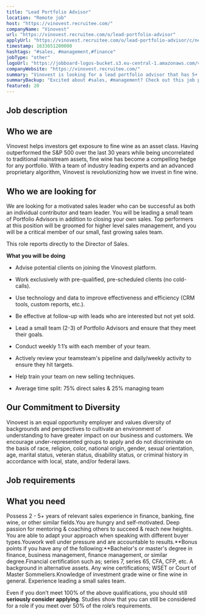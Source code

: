 ```yaml
---
title: "Lead Portfolio Advisor"
location: "Remote job"
host: "https://vinovest.recruitee.com/"
companyName: "Vinovest"
url: "https://vinovest.recruitee.com/o/lead-portfolio-advisor"
applyUrl: "https://vinovest.recruitee.com/o/lead-portfolio-advisor/c/new"
timestamp: 1633651200000
hashtags: "#sales, #management,#finance"
jobType: "other"
logoUrl: "https://jobboard-logos-bucket.s3.eu-central-1.amazonaws.com/vinovest"
companyWebsite: "https://vinovest.recruitee.com/"
summary: "Vinovest is looking for a lead portfolio advisor that has 5+ years of relevant sales experience in finance, banking, fine wine, or other similar fields."
summaryBackup: "Excited about #sales, #management? Check out this job post at Vinovest!"
featured: 20
---
```


## Job description

## Who we are

Vinovest helps investors get exposure to fine wine as an asset class. Having outperformed the S&P 500 over the last 30 years while being uncorrelated to traditional mainstream assets, fine wine has become a compelling hedge for any portfolio. With a team of industry leading experts and an advanced proprietary algorithm, Vinovest is revolutionizing how we invest in fine wine.

## Who we are looking for

We are looking for a motivated sales leader who can be successful as both an individual contributor and team leader. You will be leading a small team of Portfolio Advisors in addition to closing your own sales. Top performers at this position will be groomed for higher level sales management, and you will be a critical member of our small, fast growing sales team.

This role reports directly to the Director of Sales.

**What you will be doing**

*   Advise potential clients on joining the Vinovest platform.
    
*   Work exclusively with pre-qualified, pre-scheduled clients (no cold-calls).
    
*   Use technology and data to improve effectiveness and efficiency (CRM tools, custom reports, etc.).
    
*   Be effective at follow-up with leads who are interested but not yet sold.
    
*   Lead a small team (2-3) of Portfolio Advisors and ensure that they meet their goals.
    
*   Conduct weekly 1:1’s with each member of your team.
    
*   Actively review your teamsteam's pipeline and daily/weekly activity to ensure they hit targets.
    
*   Help train your team on new selling techniques.
    
*   Average time split: 75% direct sales & 25% managing team
    

## Our Commitment to Diversity

Vinovest is an equal opportunity employer and values diversity of backgrounds and perspectives to cultivate an environment of understanding to have greater impact on our business and customers. We encourage under-represented groups to apply and do not discriminate on the basis of race, religion, color, national origin, gender, sexual orientation, age, marital status, veteran status, disability status, or criminal history in accordance with local, state, and/or federal laws.

## Job requirements

## What you need

Possess 2 - 5+ years of relevant sales experience in finance, banking, fine wine, or other similar fields.You are hungry and self-motivated. Deep passion for mentoring & coaching others to succeed & reach new heights. You are able to adapt your approach when speaking with different buyer types.Youwork well under pressure and are accountable to results.**Bonus points if you have any of the following:**Bachelor's or master's degree in finance, business management, finance management, or similar degree.Financial certification such as; series 7, series 65, CFA, CFP, etc. A background in alternative assets. Any wine certifications; WSET or Court of Master Sommeliers.Knowledge of investment grade wine or fine wine in general. Experience leading a small sales team.

‪Even if you don’t meet 100% of the above qualifications, you should still **seriously consider applying**. Studies show that you can still be considered for a role if you meet over 50% of the role’s requirements.‬

